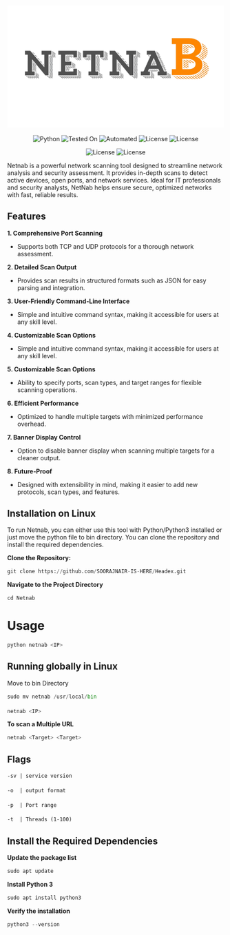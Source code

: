 <p align="center">
  <img src="./netnab.png" alt="Headex Logo" width="650"/>
</p>

<p align="center">
  <img src="https://img.shields.io/badge/Python-3.13%2B-blue" alt="Python">
  <img src="https://img.shields.io/badge/Tested%20On-Linux-brightgreen" alt="Tested On">
  <img src="https://img.shields.io/badge/automated-yes-cyan" alt="Automated">
  <img src="https://img.shields.io/badge/License-MIT-orange" alt="License">
   <img src="https://img.shields.io/badge/Written In-Python-yellow" alt="License">
</p>

<p align="center">
 <img src="https://img.shields.io/badge/Author-SOORAJNAIR-darkred" alt="License">
   <img src="https://img.shields.io/badge/Opensource-Yes-blue" alt="License">
 </p>
 
Netnab is a powerful network scanning tool designed to streamline network analysis and security assessment. It provides in-depth scans to detect active devices, open ports, and network services. Ideal for IT professionals and security analysts, NetNab helps ensure secure, optimized networks with fast, reliable results.

## Features
**1. Comprehensive Port Scanning**

- Supports both TCP and UDP protocols for a thorough network assessment.

**2. Detailed Scan Output**
- Provides scan results in structured formats such as JSON for easy parsing and integration.
  
**3. User-Friendly Command-Line Interface**
- Simple and intuitive command syntax, making it accessible for users at any skill level.
  
**4. Customizable Scan Options**
- Simple and intuitive command syntax, making it accessible for users at any skill level.

**5. Customizable Scan Options**
- Ability to specify ports, scan types, and target ranges for flexible scanning operations.

**6. Efficient Performance**
- Optimized to handle multiple targets with minimized performance overhead.

**7. Banner Display Control**
- Option to disable banner display when scanning multiple targets for a cleaner output.

**8. Future-Proof**
- Designed with extensibility in mind, making it easier to add new protocols, scan types, and features.

## Installation on Linux

To run Netnab, you can either use this tool with Python/Python3 installed or just move the python file to bin directory. You can clone the repository and install the required dependencies.

**Clone the Repository:**

```python
git clone https://github.com/SOORAJNAIR-IS-HERE/Headex.git
```
**Navigate to the Project Directory**

```python
cd Netnab
```
# Usage

```python
python netnab <IP>
```
## Running globally in Linux

Move to bin Directory

```python
sudo mv netnab /usr/local/bin

netnab <IP>
```

**To scan a Multiple URL**

```python
netnab <Target> <Target>
```
## Flags

```html
-sv | service version

-o  | output format

-p  | Port range

-t  | Threads (1-100)

```

## Install the Required Dependencies

**Update the package list**
```python
sudo apt update
```
**Install Python 3**
```python
sudo apt install python3
```
**Verify the installation**
```python
python3 --version
```


